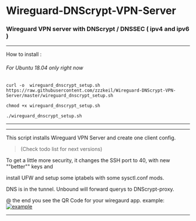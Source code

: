 # Wireguard-DNScrypt-VPN-Server
### Wireguard VPN server with DNScrypt / DNSSEC  ( ipv4 and ipv6 )

-----------------------------------------
How to install :
###### For Ubuntu 18.04 only right now
```
curl -o  wireguard_dnscrypt_setup.sh https://raw.githubusercontent.com/zzzkeil/Wireguard-DNScrypt-VPN-Server/master/wireguard_dnscrypt_setup.sh

chmod +x wireguard_dnscrypt_setup.sh

./wireguard_dnscrypt_setup.sh
```
-----------------------------------------


-----------------------------------------
This script installs Wireguard VPN Server and create one client config.

> (Check todo list for next versions)

To get a little more security, 
it changes the SSH port to 40, with new ""better"" keys and

install UFW and setup some iptabels with some sysctl.conf mods.

DNS is in the tunnel. Unbound will forward querys to DNScrypt-proxy.

@ the end you see the QR Code for your wiregaurd app.
example:
[![example](https://zeroaim.de/01/qrtest.png)](https://github.com/zzzkeil/Wireguard-DNScrypt-VPN-Server)

-----------------------------------------
